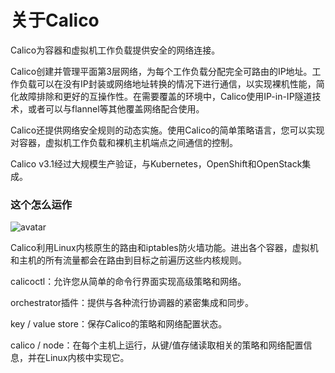 # 关于Calico

Calico为容器和虚拟机工作负载提供安全的网络连接。

Calico创建并管理平面第3层网络，为每个工作负载分配完全可路由的IP地址。工作负载可以在没有IP封装或网络地址转换的情况下进行通信，以实现裸机性能，简化故障排除和更好的互操作性。在需要覆盖的环境中，Calico使用IP-in-IP隧道技术，或者可以与flannel等其他覆盖网络配合使用。

Calico还提供网络安全规则的动态实施。使用Calico的简单策略语言，您可以实现对容器，虚拟机工作负载和裸机主机端点之间通信的控制。

Calico v3.1经过大规模生产验证，与Kubernetes，OpenShift和OpenStack集成。

### 这个怎么运作

![avatar](https://docs.projectcalico.org/images/calico-arch-gen-v3.1.svg)

Calico利用Linux内核原生的路由和iptables防火墙功能。进出各个容器，虚拟机和主机的所有流量都会在路由到目标之前遍历这些内核规则。

calicoctl：允许您从简单的命令行界面实现高级策略和网络。

orchestrator插件：提供与各种流行协调器的紧密集成和同步。

key / value store：保存Calico的策略和网络配置状态。

calico / node：在每个主机上运行，​​从键/值存储读取相关的策略和网络配置信息，并在Linux内核中实现它。

